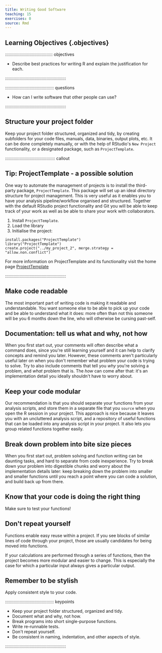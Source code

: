 ```yaml
---
title: Writing Good Software
teaching: 15
exercises: 0
source: Rmd
---
```


## Learning Objectives {.objectives}
::::::::::::::::::::::::::::::::::::::: objectives

- Describe best practices for writing R and explain the justification for each.

::::::::::::::::::::::::::::::::::::::::::::::::::

:::::::::::::::::::::::::::::::::::::::: questions

- How can I write software that other people can use?

::::::::::::::::::::::::::::::::::::::::::::::::::

## Structure your project folder

Keep your project folder structured, organized and tidy, by creating subfolders for your code files, manuals, data, binaries, output plots, etc. It can be done completely manually, or with the help of RStudio's `New Project` functionality, or a designated package, such as `ProjectTemplate`.

:::::::::::::::::::::::::::::::::::::::::  callout

## Tip: ProjectTemplate - a possible solution

One way to automate the management of projects is to install the third-party package, `ProjectTemplate`.
This package will set up an ideal directory structure for project management.
This is very useful as it enables you to have your analysis pipeline/workflow organised and structured.
Together with the default RStudio project functionality and Git you will be able to keep track of your
work as well as be able to share your work with collaborators.

1. Install `ProjectTemplate`.
2. Load the library
3. Initialise the project:

```{r, eval=FALSE}
install.packages("ProjectTemplate")
library("ProjectTemplate")
create.project("../my_project_2", merge.strategy = "allow.non.conflict")
```

For more information on ProjectTemplate and its functionality visit the
home page [ProjectTemplate](https://projecttemplate.net/index.html)


::::::::::::::::::::::::::::::::::::::::::::::::::

## Make code readable

The most important part of writing code is making it readable and understandable.
You want someone else to be able to pick up your code and be able to understand
what it does: more often than not this someone will be you 6 months down the line,
who will otherwise be cursing past-self.

## Documentation: tell us what and why, not how

When you first start out, your comments will often describe what a command does,
since you're still learning yourself and it can help to clarify concepts and
remind you later. However, these comments aren't particularly useful later on
when you don't remember what problem your code is trying to solve. Try to also
include comments that tell you *why* you're solving a problem, and *what* problem
that is. The *how* can come after that: it's an implementation detail you ideally
shouldn't have to worry about.

## Keep your code modular

Our recommendation is that you should separate your functions from your analysis
scripts, and store them in a separate file that you `source` when you open the R
session in your project. This approach is nice because it leaves you with an
uncluttered analysis script, and a repository of useful functions that can be
loaded into any analysis script in your project. It also lets you group related
functions together easily.

## Break down problem into bite size pieces

When you first start out, problem solving and function writing can be daunting
tasks, and hard to separate from code inexperience. Try to break down your
problem into digestible chunks and worry about the implementation details later:
keep breaking down the problem into smaller and smaller functions until you
reach a point where you can code a solution, and build back up from there.

## Know that your code is doing the right thing

Make sure to test your functions!

## Don't repeat yourself

Functions enable easy reuse within a project. If you see blocks of similar
lines of code through your project, those are usually candidates for being
moved into functions.

If your calculations are performed through a series of functions, then the
project becomes more modular and easier to change. This is especially the case
for which a particular input always gives a particular output.

## Remember to be stylish

Apply consistent style to your code.

:::::::::::::::::::::::::::::::::::::::: keypoints

- Keep your project folder structured, organized and tidy.
- Document what and why, not how.
- Break programs into short single-purpose functions.
- Write re-runnable tests.
- Don't repeat yourself.
- Be consistent in naming, indentation, and other aspects of style.

::::::::::::::::::::::::::::::::::::::::::::::::::


